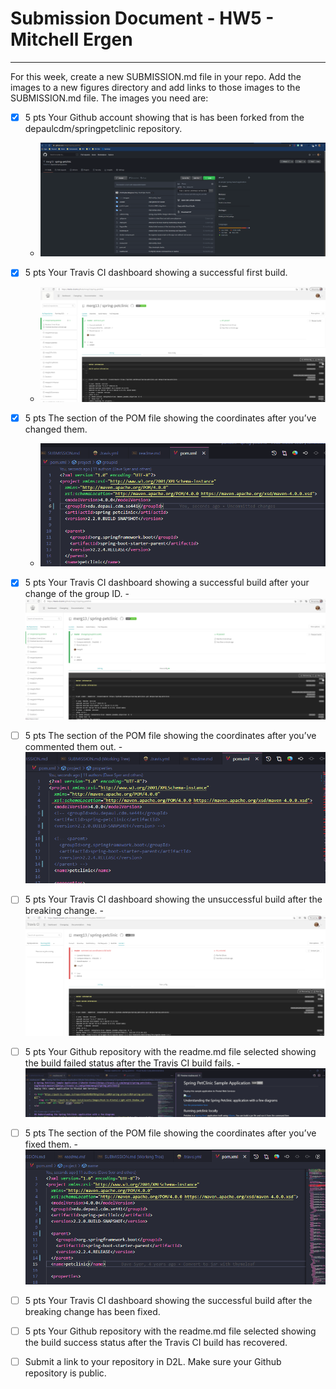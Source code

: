 # Submission Document - HW5 - Mitchell Ergen
---
For this week, create a new SUBMISSION.md file in your repo. Add the images to a new figures
directory and add links to those images to the SUBMISSION.md file. The images you need are:


- [x] 5 pts Your Github account showing that is has been forked from the depaulcdm/springpetclinic repository.
    - ![fork_image](images/fork_image.png)
- [x] 5 pts Your Travis CI dashboard showing a successful first build.
    - ![first_travis_success](images/first_travis_ci_build_success.png)
- [x] 5 pts The section of the POM file showing the coordinates after you’ve changed them.
    - ![updated_pom](images/updated_pom.png)
- [x] 5 pts Your Travis CI dashboard showing a successful build after your change of the group
ID.
    -![second_travis_ci_after_groupId_change](images/second_travis_ci_after_groupId_change.png)
- [ ] 5 pts The section of the POM file showing the coordinates after you’ve commented them
out.
    -![comment_out-coords](images/comment_out_coords.png)
- [ ] 5 pts Your Travis CI dashboard showing the unsuccessful build after the breaking change.
    -![travis_ci_failed_build](images/travis_ci_failed_build.png)
- [ ] 5 pts Your Github repository with the readme.md file selected showing the build failed
status after the Travis CI build fails.
    -![readme_build_error](images/readme_build_error.png)

- [ ] 5 pts The section of the POM file showing the coordinates after you’ve fixed them.
    -![fixed_pom_after_breaking](images/fixed_pom_after_breaking.png)

- [ ] 5 pts Your Travis CI dashboard showing the successful build after the breaking change has
been fixed.


- [ ] 5 pts Your Github repository with the readme.md file selected showing the build success
status after the Travis CI build has recovered.


- [ ] Submit a link to your repository in D2L. Make sure your Github repository is public.
